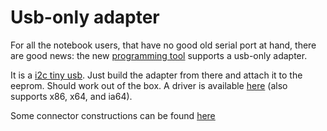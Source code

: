 # Usb-only adapter #

For all the notebook users, that have no good old serial port at hand, there are good news: the new [programming tool](XeroxpatroneV2.md) supports a usb-only adapter.

It is a [i2c tiny usb](http://www.harbaum.org/till/i2c_tiny_usb/index.shtml). Just build the adapter from there and attach it to the eeprom. Should work out of the box. A driver is available [here](https://xeroxpatrone.googlecode.com/files/i2c-tiny-usb_driver.zip) (also supports x86, x64, and ia64).

Some connector constructions can be found [here](ChipConnectors.md)